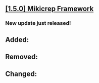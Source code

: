 ## [[1.5.0] Mikicrep Framework](https://miki.macakom.net/projects/mf)
### New update just released!

## Added:

## Removed:

## Changed:
